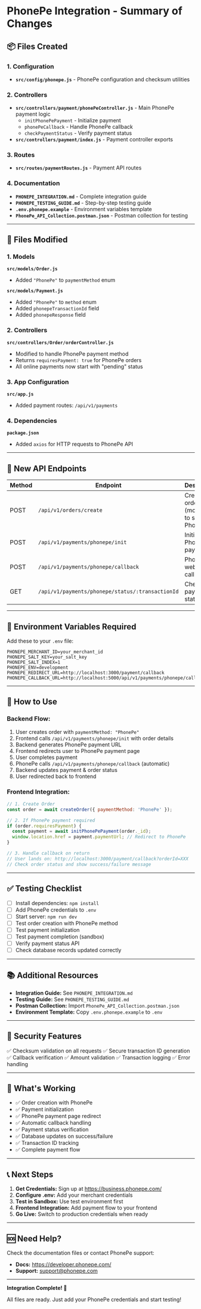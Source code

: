 # PhonePe Integration - Summary of Changes

## 📦 Files Created

### 1. Configuration
- **`src/config/phonepe.js`** - PhonePe configuration and checksum utilities

### 2. Controllers
- **`src/controllers/payment/phonePeController.js`** - Main PhonePe payment logic
  - `initPhonePePayment` - Initialize payment
  - `phonePeCallback` - Handle PhonePe callback
  - `checkPaymentStatus` - Verify payment status
- **`src/controllers/payment/index.js`** - Payment controller exports

### 3. Routes
- **`src/routes/paymentRoutes.js`** - Payment API routes

### 4. Documentation
- **`PHONEPE_INTEGRATION.md`** - Complete integration guide
- **`PHONEPE_TESTING_GUIDE.md`** - Step-by-step testing guide
- **`.env.phonepe.example`** - Environment variables template
- **`PhonePe_API_Collection.postman.json`** - Postman collection for testing

---

## 🔧 Files Modified

### 1. Models
**`src/models/Order.js`**
- Added `"PhonePe"` to `paymentMethod` enum

**`src/models/Payment.js`**
- Added `"PhonePe"` to `method` enum
- Added `phonepeTransactionId` field
- Added `phonepeResponse` field

### 2. Controllers
**`src/controllers/Order/orderController.js`**
- Modified to handle PhonePe payment method
- Returns `requiresPayment: true` for PhonePe orders
- All online payments now start with "pending" status

### 3. App Configuration
**`src/app.js`**
- Added payment routes: `/api/v1/payments`

### 4. Dependencies
**`package.json`**
- Added `axios` for HTTP requests to PhonePe API

---

## 🎯 New API Endpoints

| Method | Endpoint | Description |
|--------|----------|-------------|
| POST | `/api/v1/orders/create` | Create order (modified to support PhonePe) |
| POST | `/api/v1/payments/phonepe/init` | Initialize PhonePe payment |
| POST | `/api/v1/payments/phonepe/callback` | PhonePe webhook callback |
| GET | `/api/v1/payments/phonepe/status/:transactionId` | Check payment status |

---

## 🔑 Environment Variables Required

Add these to your `.env` file:

```env
PHONEPE_MERCHANT_ID=your_merchant_id
PHONEPE_SALT_KEY=your_salt_key
PHONEPE_SALT_INDEX=1
PHONEPE_ENV=development
PHONEPE_REDIRECT_URL=http://localhost:3000/payment/callback
PHONEPE_CALLBACK_URL=http://localhost:5000/api/v1/payments/phonepe/callback
```

---

## 🚀 How to Use

### Backend Flow:
1. User creates order with `paymentMethod: "PhonePe"`
2. Frontend calls `/api/v1/payments/phonepe/init` with order details
3. Backend generates PhonePe payment URL
4. Frontend redirects user to PhonePe payment page
5. User completes payment
6. PhonePe calls `/api/v1/payments/phonepe/callback` (automatic)
7. Backend updates payment & order status
8. User redirected back to frontend

### Frontend Integration:
```javascript
// 1. Create Order
const order = await createOrder({ paymentMethod: 'PhonePe' });

// 2. If PhonePe payment required
if (order.requiresPayment) {
  const payment = await initPhonePePayment(order._id);
  window.location.href = payment.paymentUrl; // Redirect to PhonePe
}

// 3. Handle callback on return
// User lands on: http://localhost:3000/payment/callback?orderId=XXX
// Check order status and show success/failure message
```

---

## ✅ Testing Checklist

- [ ] Install dependencies: `npm install`
- [ ] Add PhonePe credentials to `.env`
- [ ] Start server: `npm run dev`
- [ ] Test order creation with PhonePe method
- [ ] Test payment initialization
- [ ] Test payment completion (sandbox)
- [ ] Verify payment status API
- [ ] Check database records updated correctly

---

## 📚 Additional Resources

- **Integration Guide:** See `PHONEPE_INTEGRATION.md`
- **Testing Guide:** See `PHONEPE_TESTING_GUIDE.md`
- **Postman Collection:** Import `PhonePe_API_Collection.postman.json`
- **Environment Template:** Copy `.env.phonepe.example` to `.env`

---

## 🔐 Security Features

✅ Checksum validation on all requests
✅ Secure transaction ID generation
✅ Callback verification
✅ Amount validation
✅ Transaction logging
✅ Error handling

---

## 🎉 What's Working

- ✅ Order creation with PhonePe
- ✅ Payment initialization
- ✅ PhonePe payment page redirect
- ✅ Automatic callback handling
- ✅ Payment status verification
- ✅ Database updates on success/failure
- ✅ Transaction ID tracking
- ✅ Complete payment flow

---

## 📞 Next Steps

1. **Get Credentials:** Sign up at https://business.phonepe.com/
2. **Configure .env:** Add your merchant credentials
3. **Test in Sandbox:** Use test environment first
4. **Frontend Integration:** Add payment flow to your frontend
5. **Go Live:** Switch to production credentials when ready

---

## 🆘 Need Help?

Check the documentation files or contact PhonePe support:
- **Docs:** https://developer.phonepe.com/
- **Support:** support@phonepe.com

---

**Integration Complete! 🎊**

All files are ready. Just add your PhonePe credentials and start testing!
